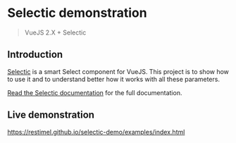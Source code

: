 # Selectic demonstration

> VueJS 2.X + Selectic


## Introduction

[Selectic](https://github.com/Intersec/selectic) is a smart Select component for VueJS.
This project is to show how to use it and to understand better how it works with all these parameters.

[Read the Selectic documentation](https://github.com/Intersec/Selectic/doc/main.md) for the full documentation.

## Live demonstration

https://restimel.github.io/selectic-demo/examples/index.html

